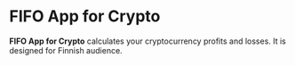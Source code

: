 # FIFO App for Crypto

**FIFO App for Crypto** calculates your cryptocurrency profits and losses. It is designed for Finnish audience.



